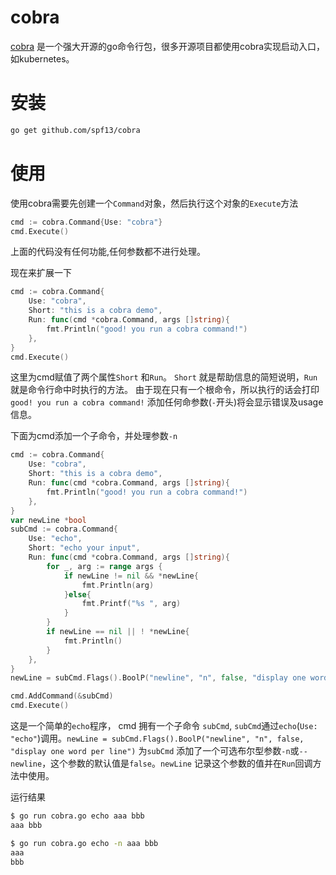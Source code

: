 # cobra

[cobra](http://github.com/spf13/cobra) 是一个强大开源的go命令行包，很多开源项目都使用cobra实现启动入口，如kubernetes。

# 安装

```bash
go get github.com/spf13/cobra
```

# 使用

使用cobra需要先创建一个`Command`对象，然后执行这个对象的`Execute`方法

```go
cmd := cobra.Command{Use: "cobra"}
cmd.Execute()
```

上面的代码没有任何功能,任何参数都不进行处理。

现在来扩展一下

```go
cmd := cobra.Command{
    Use: "cobra",
    Short: "this is a cobra demo",
    Run: func(cmd *cobra.Command, args []string){
        fmt.Println("good! you run a cobra command!")
    },
}
cmd.Execute()
```

这里为cmd赋值了两个属性`Short` 和`Run`。 `Short` 就是帮助信息的简短说明，`Run` 就是命令行命中时执行的方法。 由于现在只有一个根命令，所以执行的话会打印`good! you run a cobra command!` 添加任何命参数(`-`开头)将会显示错误及usage信息。

下面为cmd添加一个子命令，并处理参数`-n`

```go
cmd := cobra.Command{
    Use: "cobra",
    Short: "this is a cobra demo",
    Run: func(cmd *cobra.Command, args []string){
        fmt.Println("good! you run a cobra command!")
    },
}
var newLine *bool
subCmd := cobra.Command{
    Use: "echo",
    Short: "echo your input",
    Run: func(cmd *cobra.Command, args []string){
        for _, arg := range args {
            if newLine != nil && *newLine{
                fmt.Println(arg)
            }else{
                fmt.Printf("%s ", arg)
            }
        }
        if newLine == nil || ! *newLine{
            fmt.Println()
        }
    },
}
newLine = subCmd.Flags().BoolP("newline", "n", false, "display one word per line")

cmd.AddCommand(&subCmd)
cmd.Execute()
```

这是一个简单的`echo`程序， cmd 拥有一个子命令 `subCmd`, `subCmd`通过`echo`(`Use: "echo"`)调用。`newLine = subCmd.Flags().BoolP("newline", "n", false, "display one word per line")` 为`subCmd` 添加了一个可选布尔型参数`-n`或`--newline`，这个参数的默认值是`false`。`newLine` 记录这个参数的值并在`Run`回调方法中使用。

运行结果

```bash
$ go run cobra.go echo aaa bbb
aaa bbb
```

```bash
$ go run cobra.go echo -n aaa bbb
aaa
bbb
```